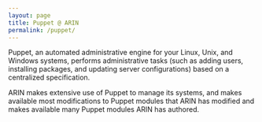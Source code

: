```yaml
---
layout: page
title: Puppet @ ARIN
permalink: /puppet/
---
```


Puppet, an automated administrative engine for your Linux, Unix, and Windows systems, performs administrative tasks (such as adding users, installing packages, and updating server configurations) based on a centralized specification.

ARIN makes extensive use of Puppet to manage its systems, and makes available most modifications to Puppet modules that ARIN has modified and makes available many Puppet modules ARIN has authored.
